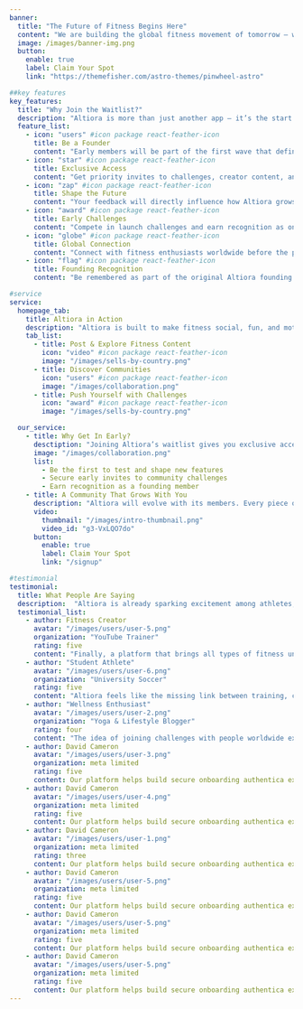 ```yaml
---
banner:
  title: "The Future of Fitness Begins Here"
  content: "We are building the global fitness movement of tomorrow — where every workout, every game, and every journey connects into one<br>Those who join now are not just users — they are founders of the community that will define the future"
  image: /images/banner-img.png
  button:
    enable: true
    label: Claim Your Spot
    link: "https://themefisher.com/astro-themes/pinwheel-astro"

##key features
key_features:
  title: "Why Join the Waitlist?"
  description: "Altiora is more than just another app — it’s the start of a movement<br> Join early and be part of shaping the future of fitness"
  feature_list:
    - icon: "users" #icon package react-feather-icon
      title: Be a Founder
      content: "Early members will be part of the first wave that defines Altiora’s community"
    - icon: "star" #icon package react-feather-icon
      title: Exclusive Access
      content: "Get priority invites to challenges, creator content, and early feature drops"
    - icon: "zap" #icon package react-feather-icon
      title: Shape the Future
      content: "Your feedback will directly influence how Altiora grows"
    - icon: "award" #icon package react-feather-icon
      title: Early Challenges
      content: "Compete in launch challenges and earn recognition as one of the first movers"
    - icon: "globe" #icon package react-feather-icon
      title: Global Connection
      content: "Connect with fitness enthusiasts worldwide before the platform opens to everyone"
    - icon: "flag" #icon package react-feather-icon
      title: Founding Recognition
      content: "Be remembered as part of the original Altiora founding community"

#service
service:
  homepage_tab:
    title: Altiora in Action
    description: "Altiora is built to make fitness social, fun, and motivating. Here’s a glimpse into the core experiences you’ll unlock when you join"
    tab_list:
      - title: Post & Explore Fitness Content
        icon: "video" #icon package react-feather-icon
        image: "/images/sells-by-country.png"
      - title: Discover Communities
        icon: "users" #icon package react-feather-icon
        image: "/images/collaboration.png"
      - title: Push Yourself with Challenges
        icon: "award" #icon package react-feather-icon
        image: "/images/sells-by-country.png"

  our_service:
    - title: Why Get In Early?
      desctiption: "Joining Altiora’s waitlist gives you exclusive access to experiences others won’t see until much later"
      image: "/images/collaboration.png"
      list:
        - Be the first to test and shape new features
        - Secure early invites to community challenges
        - Earn recognition as a founding member
    - title: A Community That Grows With You
      description: "Altiora will evolve with its members. Every piece of feedback, every workout shared, and every challenge joined helps define the future"
      video:
        thumbnail: "/images/intro-thumbnail.png"
        video_id: "g3-VxLQO7do"
      button:
        enable: true
        label: Claim Your Spot
        link: "/signup"

#testimonial
testimonial:
  title: What People Are Saying
  description:  "Altiora is already sparking excitement among athletes, creators, and fitness enthusiasts worldwide. Here’s what early supporters are sharing about the movement"
  testimonial_list:
    - author: Fitness Creator
      avatar: "/images/users/user-5.png"
      organization: "YouTube Trainer"
      rating: five
      content: "Finally, a platform that brings all types of fitness under one roof. Can’t wait to share my workouts here"
    - author: "Student Athlete"
      avatar: "/images/users/user-6.png"
      organization: "University Soccer"
      rating: five
      content: "Altiora feels like the missing link between training, community, and motivation"
    - author: "Wellness Enthusiast"
      avatar: "/images/users/user-2.png"
      organization: "Yoga & Lifestyle Blogger"
      rating: four
      content: "The idea of joining challenges with people worldwide excites me. I’m ready for launch!"
    - author: David Cameron
      avatar: "/images/users/user-3.png"
      organization: meta limited
      rating: five
      content: Our platform helps build secure onboarding authentica experiences & engage your users. We build .
    - author: David Cameron
      avatar: "/images/users/user-4.png"
      organization: meta limited
      rating: five
      content: Our platform helps build secure onboarding authentica experiences & engage your users. We build .
    - author: David Cameron
      avatar: "/images/users/user-1.png"
      organization: meta limited
      rating: three
      content: Our platform helps build secure onboarding authentica experiences & engage your users. We build .
    - author: David Cameron
      avatar: "/images/users/user-5.png"
      organization: meta limited
      rating: five
      content: Our platform helps build secure onboarding authentica experiences & engage your users. We build .
    - author: David Cameron
      avatar: "/images/users/user-5.png"
      organization: meta limited
      rating: five
      content: Our platform helps build secure onboarding authentica experiences & engage your users. We build .
    - author: David Cameron
      avatar: "/images/users/user-5.png"
      organization: meta limited
      rating: five
      content: Our platform helps build secure onboarding authentica experiences & engage your users. We build .
---
```

